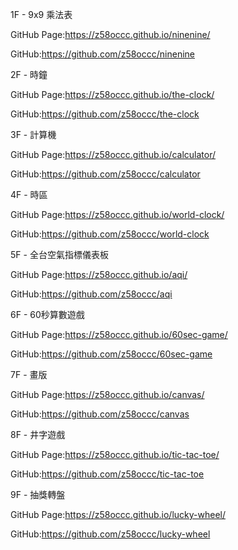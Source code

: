 1F - 9x9 乘法表

GitHub Page:https://z58occc.github.io/ninenine/

GitHub:https://github.com/z58occc/ninenine

 2F - 時鐘

 GitHub Page:https://z58occc.github.io/the-clock/

GitHub:https://github.com/z58occc/the-clock

3F - 計算機

 GitHub Page:https://z58occc.github.io/calculator/

GitHub:https://github.com/z58occc/calculator

 4F - 時區

 GitHub Page:https://z58occc.github.io/world-clock/

GitHub:https://github.com/z58occc/world-clock

5F - 全台空氣指標儀表板

GitHub Page:https://z58occc.github.io/aqi/

GitHub:https://github.com/z58occc/aqi

6F - 60秒算數遊戲

GitHub Page:https://z58occc.github.io/60sec-game/

GitHub:https://github.com/z58occc/60sec-game

7F - 畫版

GitHub Page:https://z58occc.github.io/canvas/

GitHub:https://github.com/z58occc/canvas

8F - 井字遊戲

GitHub Page:https://z58occc.github.io/tic-tac-toe/

GitHub:https://github.com/z58occc/tic-tac-toe

 9F - 抽獎轉盤

GitHub Page:https://z58occc.github.io/lucky-wheel/

GitHub:https://github.com/z58occc/lucky-wheel

